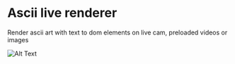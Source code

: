 # Ascii live renderer
Render ascii art with text to dom elements on live cam, preloaded videos or images

![Alt Text](https://chemaalfonso.com/assets/img/ascii-art-min.gif)
